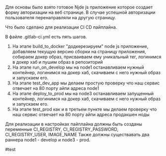 Для основы было взято готовое Njde js приложение которое создает форму авторизации на веб странице. В случае успешной авторизации пользователя перенаправляли на другую страницу. 

Что было сделано для реализации  CI CD пайплайна. 

В файле .gitlab-ci.yml есть пять шагов. 
1. На этапе build_to_docker "додкерезируем" node js приложение, добавляем текущую версию сборки на страницу приложения, собираем докер образ, присваиваем ему уникальный тег, логинимся в докер хаб и пушим образ в репозиторий 
2. На этапе run_on_develop мы на node1 останавливаем нужный контейнер, логинимся на докер хаб, скачиваем с него нужный образ и запускаем его. 
3. На этапе test_dev_app мы делаем простую проверку что наш сервис отвечает на 80 порту айпи адреса node1
4. На этапе deploy_to_prod мы на node3 останавливаем запущенный контейнер, логинимся на докер хаб, скачиваем с него нужный образ и запускаем его.
5. На этапе test_prod как и в третьем пункте мы делаем проверку что наш сервис отвечает на 80 порту айпи адреса продакшен ноды

Для реализации в настройках пайплайна должны быть созданы переменные CI_REGISTRY, CI_REGISTRY_PASSWORD, CI_REGISTRY_USER, IMAGE_NAME Также должны существавать два раннера node1 - develop и node3 - prod. 

#test

